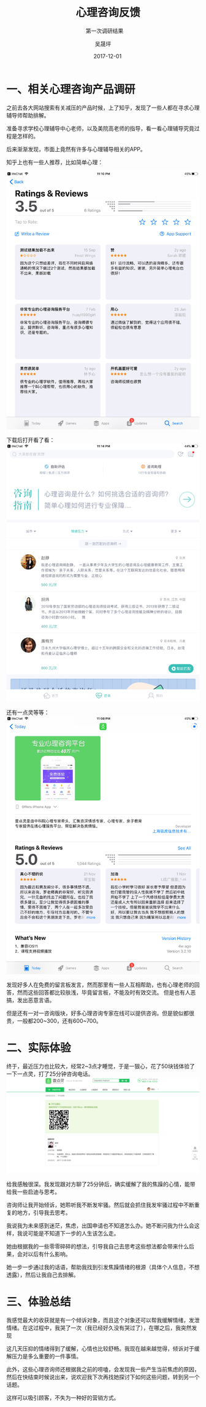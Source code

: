 ﻿---
layout:     post
title:      心理咨询反馈
subtitle:   第一次调研结果
date:       2017-12-01
author:     吴晟坪
header-img: img/Material_Sharing_bg.jpg
catalog: true
tags:
    - Material Sharing
---

# 一、相关心理咨询产品调研

之前去各大网站搜索有关减压的产品时候，上了知乎，发现了一些人都在寻求心理辅导师帮助排解。

准备寻求学校心理辅导中心老师，以及美院高老师的指导，看一看心理辅导究竟过程是怎样的。

后来渐渐发现，市面上竟然有许多与心理辅导相关的APP。

知乎上也有一些人推荐，比如简单心理：

![](https://github.com/Design-Thinking/Design-Thinking.github.io/blob/master/img/DocumentSharing/counsel-APP-2.PNG?raw=true)

下载后打开看了看：
![](https://github.com/Design-Thinking/Design-Thinking.github.io/blob/master/img/DocumentSharing/counsel-APP-3.PNG?raw=true)

还有一点灵等等：
![](https://github.com/Design-Thinking/Design-Thinking.github.io/blob/master/img/DocumentSharing/counselAPP-1.jpg?raw=true)

发现好多人在免费的留言板发言，然而那里有一些人互相帮助，也有心理老师的回答，然而这些回答都比较肤浅，毕竟留言板，不能及时有效交流。
但是也有人恶搞，发出恶意言语。

但是还有一对一咨询版块，好多心理咨询专家在线可以提供咨询。但是貌似都很贵，一般都200~300，还有600~700。

# 二、实际体验

终于，最近压力也比较大，经常2~3点才睡觉，于是一狠心，花了50块钱体验了一下一点灵，打了25分钟咨询电话。
![](https://github.com/Design-Thinking/Design-Thinking.github.io/blob/master/img/DocumentSharing/counsel-1.png?raw=true)

给我感触很深。我发现跟对方聊了25分钟后，确实缓解了我的焦躁的心情，能带给我一些启迪与思考。

咨询师让我开始倾诉，她聆听我不断发牢骚。然后就会抓住我发牢骚过程中不断重复的地方，引导我去思考。

我说我为未来感到迷茫，焦虑，出国申请也不知道怎么办。她不断问我为什么会这样，我说可能是不知道下一步的人生该怎么走。

她由根据我的一些零零碎碎的想法，引导我自己去思考这些想法都会带来什么后果，会对以后有什么影响。

她一步一步通过我的话语，帮助我找到引发焦躁情绪的根源（具体个人信息，不想透露），然后让我自己去排解。

# 三、体验总结

我感觉最大的收获就是有一个倾诉对象，而且这个对象还可以帮我缓解情绪，发泄情绪。在这过程中，我哭了一次（我已经好久没有哭过了），在哪之后，我突然发现

这几天压抑的情绪得到了缓解，心情也比较舒畅。我现在越来越觉得，倾诉对于缓解压力是多么重要的一件事情。

此外，这些心理咨询师还根据我之前的唠嗑，会发现我一些产生当前焦虑的原因，然后在快结束时候说出来，说欢迎我下次再找她探讨下如何这些问题，转到另一个话题。

这样可以吸引顾客，不失为一种好的营销方式。



